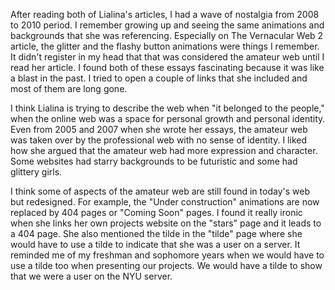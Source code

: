 After reading both of Lialina's articles, I had a wave of nostalgia from 2008 to 2010 period. I remember growing up and seeing the same animations and backgrounds that she was referencing. Especially on The Vernacular Web 2 article, the glitter and the flashy button animations were things I remember. It didn't register in my head that that was considered the amateur web until I read her article. I found both of these essays fascinating because it was like a blast in the past. I tried to open a couple of links that she included and most of them are long gone.

I think Lialina is trying to describe the web when "it belonged to the people," when the online web was a space for personal growth and personal identity. Even from 2005 and 2007 when she wrote her essays, the amateur web was taken over by the professional web with no sense of identity. I liked how she argued that the amateur web had more expression and character. Some websites had starry backgrounds to be futuristic and some had glittery girls.

I think some of aspects of the amateur web are still found in today's web but redesigned. For example, the "Under construction" animations are now replaced by 404 pages or "Coming Soon" pages. I found it really ironic when she links her own projects website on the "stars" page and it leads to a 404 page. She also mentioned the tilde in the "tilde" page where she would have to use a tilde to indicate that she was a user on a server. It reminded me of my freshman and sophomore years when we would have to use a tilde too when presenting our projects. We would have a tilde to show that we were a user on the NYU server.
